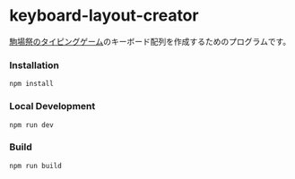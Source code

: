 # keyboard-layout-creator

[駒場祭のタイピングゲーム](https://github.com/ut-code/typing-game)のキーボード配列を作成するためのプログラムです。

### Installation

```shell
npm install
```

### Local Development

```shell
npm run dev
```

### Build

```shell
npm run build
```
